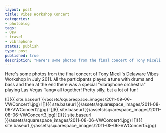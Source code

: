 ```yaml
---
layout: post
title: Vibes Workshop Concert
categories:
- photoblog
tags:
- USA
- travel
- vibraphone
status: publish
type: post
published: true
description: "Here's some photos from the final concert of Tony Miceli's Delaware Vibes Workshop in July 2011. All the participants played a tune with drums and bass"
---
```


Here's some photos from the final concert of Tony Miceli's Delaware Vibes Workshop in July 2011. All the participants played a tune with drums and bass and then at the end there was a special "vibraphone orchestra" playing Las Vegas Tango all together! Pretty silly, but a lot of fun!

![]({{ site.baseurl }}/assets/squarespace_images/2011-08-06-VWConcert1.jpg)
![]({{ site.baseurl }}/assets/squarespace_images/2011-08-06-VWConcert2.jpg)
![]({{ site.baseurl }}/assets/squarespace_images/2011-08-06-VWConcert3.jpg)
![]({{ site.baseurl }}/assets/squarespace_images/2011-08-06-VWConcert4.jpg)
![]({{ site.baseurl }}/assets/squarespace_images/2011-08-06-VWConcert5.jpg)
